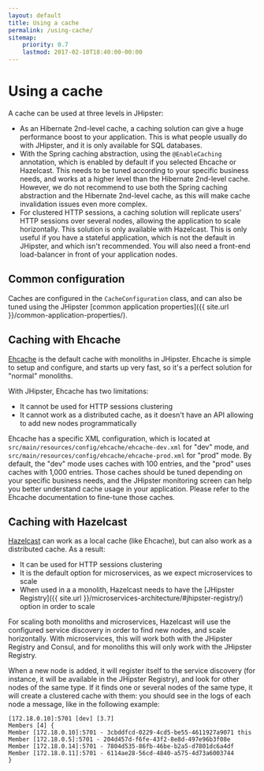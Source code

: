 ```yaml
---
layout: default
title: Using a cache
permalink: /using-cache/
sitemap:
    priority: 0.7
    lastmod: 2017-02-10T18:40:00-00:00
---
```


# <i class="fa fa-line-chart"></i> Using a cache

A cache can be used at three levels in JHipster:

- As an Hibernate 2nd-level cache, a caching solution can give a huge performance boost to your application. This is what people usually do with JHipster, and it is only available for SQL databases.
- With the Spring caching abstraction, using the `@EnableCaching` annotation, which is enabled by default if you selected Ehcache or Hazelcast. This needs to be tuned according to your specific business needs, and works at a higher level than the Hibernate 2nd-level cache. However, we do not recommend to use both the Spring caching abstraction and the Hibernate 2nd-level cache, as this will make cache invalidation issues even more complex.
- For clustered HTTP sessions, a caching solution will replicate users' HTTP sessions over several nodes, allowing the application to scale horizontally. This solution is only available with Hazelcast. This is only useful if you have a stateful application, which is not the default in JHipster, and which isn't recommended. You will also need a front-end load-balancer in front of your application nodes.

## Common configuration

Caches are configured in the `CacheConfiguration` class, and can also be tuned using the JHipster [common application properties]({{ site.url }}/common-application-properties/).

## Caching with Ehcache

[Ehcache](http://www.ehcache.org/) is the default cache with monoliths in JHipster. Ehcache is simple to setup and configure, and starts up very fast, so it's a perfect solution for "normal" monoliths.

With JHipster, Ehcache has two limitations:

- It cannot be used for HTTP sessions clustering
- It cannot work as a distributed cache, as it doesn't have an API allowing to add new nodes programmatically

Ehcache has a specific XML configuration, which is located at `src/main/resources/config/ehcache/ehcache-dev.xml` for "dev" mode, and `src/main/resources/config/ehcache/ehcache-prod.xml` for "prod" mode. By default, the "dev" mode uses caches with 100 entries, and the "prod" uses caches with 1,000 entries. Those caches should be tuned depending on your specific business needs, and the JHipster monitoring screen can help you better understand cache usage in your application. Please refer to the Ehcache documentation to fine-tune those caches.

## Caching with Hazelcast

[Hazelcast](https://hazelcast.com/) can work as a local cache (like Ehcache), but can also work as a distributed cache. As a result:

- It can be used for HTTP sessions clustering
- It is the default option for microservices, as we expect microservices to scale
- When used in a a monolith, Hazelcast needs to have the [JHipster Registry]({{ site.url }}/microservices-architecture/#jhipster-registry/) option in order to scale

For scaling both monoliths and microservices, Hazelcast will use the configured service discovery in order to find new nodes, and scale horizontally. With microservices, this will work both with the JHipster Registry and Consul, and for monoliths this will only work with the JHipster Registry.

When a new node is added, it will register itself to the service discovery (for instance, it will be available in the JHipster Registry), and look for other nodes of the same type. If it finds one or several nodes of the same type, it will create a clustered cache with them: you should see in the logs of each node a message, like in the following example:

    [172.18.0.10]:5701 [dev] [3.7]
    Members [4] {
    Member [172.18.0.10]:5701 - 3cbddfcd-0229-4cd5-be55-4611927a9071 this
    Member [172.18.0.5]:5701 - 204d457d-f6fe-43f2-8e8d-497e96b3f08e
    Member [172.18.0.14]:5701 - 7804d535-86fb-46be-b2a5-d7801dc6a4df
    Member [172.18.0.11]:5701 - 6114ae28-56cd-4840-a575-4d73a6003744
    }
